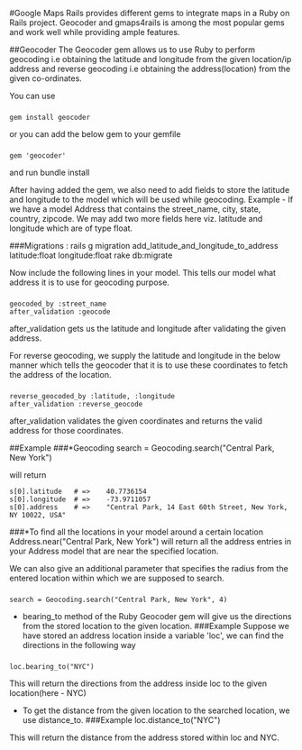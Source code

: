 #Google Maps
Rails provides different gems to integrate maps in a Ruby on Rails project.
Geocoder and gmaps4rails is among the most popular gems and work well while providing ample features.

##Geocoder
The Geocoder gem allows us to use Ruby to perform geocoding i.e obtaining the latitude and longitude from the given location/ip address and reverse geocoding i.e obtaining the address(location) from the given co-ordinates.

You can use
###
    gem install geocoder

or you can add the below gem to your gemfile
###
    gem 'geocoder'

and run
    bundle install

After having added the gem, we also need to add fields to store the latitude and longitude to the model which will be used while geocoding.
Example - 
If we have a model Address that contains the street_name, city, state, country, zipcode. We may add two more fields here viz. latitude and longitude which are of type float.

###Migrations :
    rails g migration add_latitude_and_longitude_to_address latitude:float longitude:float
    rake db:migrate
    
Now include the following lines in your model. This tells our model what address it is to use for geocoding purpose.
###
    geocoded_by :street_name
    after_validation :geocode
    
after_validation gets us the latitude and longitude after validating the given address.

For reverse geocoding, we supply the latitude and longitude in the below manner which tells the geocoder that it is to use these coordinates to fetch the address of the location.
###   
    reverse_geocoded_by :latitude, :longitude
    after_validation :reverse_geocode
    
after_validation validates the given coordinates and returns the valid address for those coordinates.
	

##Example
###*Geocoding
    search = Geocoding.search("Central Park, New York")
 
will return
    
    s[0].latitude	# =>	40.7736154
    s[0].longitude	# =>	-73.9711057
    s[0].address	# =>	"Central Park, 14 East 60th Street, New York, NY 10022, USA"


###*To find all the locations in your model around a certain location
    Address.near("Central Park, New York")
will return all the address entries in your Address model that are near the specified location.

We can also give an additional parameter that specifies the radius from the entered location within which we are supposed to search.
###
    search = Geocoding.search("Central Park, New York", 4)
    
* bearing_to method of the Ruby Geocoder gem will give us the directions from the stored location to the given location.
###Example
Suppose we have stored an address location inside a variable 'loc', we can find the directions in the following way
###
    loc.bearing_to("NYC")

This will return the directions from the address inside loc to the given location(here - NYC)

* To get the distance from the given location to the searched location, we use distance_to.
###Example
    loc.distance_to("NYC")
    
This will return the distance from the address stored within loc and NYC.





